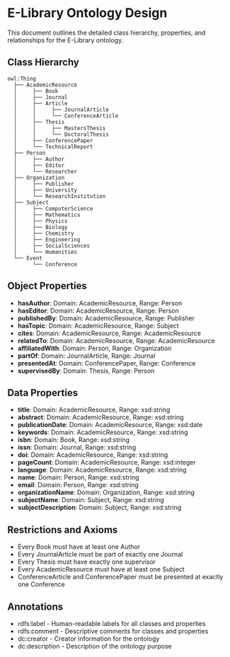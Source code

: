 # E-Library Ontology Design

This document outlines the detailed class hierarchy, properties, and relationships for the E-Library ontology.

## Class Hierarchy

```
owl:Thing
  ├── AcademicResource
  │     ├── Book
  │     ├── Journal
  │     ├── Article
  │     │     ├── JournalArticle
  │     │     └── ConferenceArticle
  │     ├── Thesis
  │     │     ├── MastersThesis
  │     │     └── DoctoralThesis
  │     ├── ConferencePaper
  │     └── TechnicalReport
  ├── Person
  │     ├── Author
  │     ├── Editor
  │     └── Researcher
  ├── Organization
  │     ├── Publisher
  │     ├── University
  │     └── ResearchInstitution
  ├── Subject
  │     ├── ComputerScience
  │     ├── Mathematics
  │     ├── Physics
  │     ├── Biology
  │     ├── Chemistry
  │     ├── Engineering
  │     ├── SocialSciences
  │     └── Humanities
  └── Event
        └── Conference
```

## Object Properties

- **hasAuthor**: Domain: AcademicResource, Range: Person
- **hasEditor**: Domain: AcademicResource, Range: Person
- **publishedBy**: Domain: AcademicResource, Range: Publisher
- **hasTopic**: Domain: AcademicResource, Range: Subject
- **cites**: Domain: AcademicResource, Range: AcademicResource
- **relatedTo**: Domain: AcademicResource, Range: AcademicResource
- **affiliatedWith**: Domain: Person, Range: Organization
- **partOf**: Domain: JournalArticle, Range: Journal
- **presentedAt**: Domain: ConferencePaper, Range: Conference
- **supervisedBy**: Domain: Thesis, Range: Person

## Data Properties

- **title**: Domain: AcademicResource, Range: xsd:string
- **abstract**: Domain: AcademicResource, Range: xsd:string
- **publicationDate**: Domain: AcademicResource, Range: xsd:date
- **keywords**: Domain: AcademicResource, Range: xsd:string
- **isbn**: Domain: Book, Range: xsd:string
- **issn**: Domain: Journal, Range: xsd:string
- **doi**: Domain: AcademicResource, Range: xsd:string
- **pageCount**: Domain: AcademicResource, Range: xsd:integer
- **language**: Domain: AcademicResource, Range: xsd:string
- **name**: Domain: Person, Range: xsd:string
- **email**: Domain: Person, Range: xsd:string
- **organizationName**: Domain: Organization, Range: xsd:string
- **subjectName**: Domain: Subject, Range: xsd:string
- **subjectDescription**: Domain: Subject, Range: xsd:string

## Restrictions and Axioms

- Every Book must have at least one Author
- Every JournalArticle must be part of exactly one Journal
- Every Thesis must have exactly one supervisor
- Every AcademicResource must have at least one Subject
- ConferenceArticle and ConferencePaper must be presented at exactly one Conference

## Annotations

- rdfs:label - Human-readable labels for all classes and properties
- rdfs:comment - Descriptive comments for classes and properties
- dc:creator - Creator information for the ontology
- dc:description - Description of the ontology purpose
